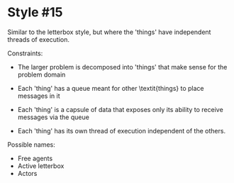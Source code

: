 Style #15
==============================

Similar to the letterbox style, but where the 'things' have
independent threads of execution.

Constraints:

- The larger problem is decomposed into 'things' that make sense for
  the problem domain 

- Each 'thing' has a queue meant for other \textit{things} to place
messages in it

- Each 'thing' is a capsule of data that exposes only its
ability to receive messages via the queue

- Each 'thing' has its own thread of execution independent of the
others.

Possible names:

- Free agents
- Active letterbox
- Actors
